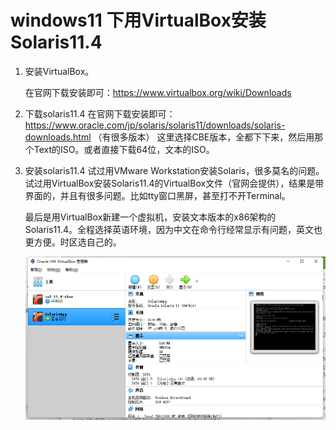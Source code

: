 # windows11 下用VirtualBox安装Solaris11.4

1. 安装VirtualBox。

   在官网下载安装即可：https://www.virtualbox.org/wiki/Downloads

2. 下载solaris11.4
   在官网下载安装即可：https://www.oracle.com/jp/solaris/solaris11/downloads/solaris-downloads.html （有很多版本）
   这里选择CBE版本，全都下下来，然后用那个Text的ISO。或者直接下载64位，文本的ISO。

3. 安装solaris11.4
   试过用VMware Workstation安装Solaris，很多莫名的问题。
   试过用VirtualBox安装Solaris11.4的VirtualBox文件（官网会提供），结果是带界面的，并且有很多问题。比如tty窗口黑屏，甚至打不开Terminal。
   
   最后是用VirtualBox新建一个虚拟机，安装文本版本的x86架构的Solaris11.4。全程选择英语环境，因为中文在命令行经常显示有问题，英文也更方便。时区选自己的。
   
   ![avatar](./img/20220617210626.png)


